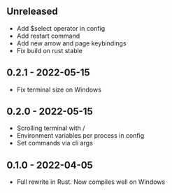 ## Unreleased

- Add $select operator in config
- Add restart command
- Add new arrow and page keybindings
- Fix build on rust stable

## 0.2.1 - 2022-05-15

- Fix terminal size on Windows

## 0.2.0 - 2022-05-15

- Scrolling terminal with <C-u>/<C-d>
- Environment variables per process in config
- Set commands via cli args

## 0.1.0 - 2022-04-05

- Full rewrite in Rust. Now compiles well on Windows
